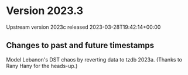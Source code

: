 # Version 2023.3
Upstream version 2023c released 2023-03-28T19:42:14+00:00

## Changes to past and future timestamps

Model Lebanon's DST chaos by reverting data to tzdb 2023a. (Thanks to Rany Hany
for the heads-up.)